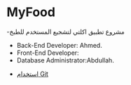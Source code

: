 # MyFood
-مشروع تطبيق اكلتي لتشجيع المستخدم للطبخ

- Back-End Developer: Ahmed.
- Front-End Developer:
- Database Administrator:Abdullah.


* [استخدام Git](https://github.com/ctiProgramming1/tools/wiki/Git)
